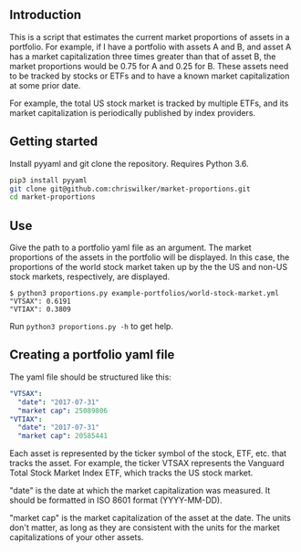 ## Introduction
This is a script that estimates the current market proportions of assets
in a portfolio. For example, if I have a portfolio with assets A and B,
and asset A has a market capitalization three times greater than that of
asset B, the market proportions would be 0.75 for A and 0.25 for B.
These assets need to be tracked by stocks or ETFs and to have a known
market capitalization at some prior date.

For example, the total US stock market is tracked by multiple ETFs, and
its market capitalization is periodically published by index providers.

## Getting started
Install pyyaml and git clone the repository. Requires Python 3.6.

```sh
pip3 install pyyaml
git clone git@github.com:chriswilker/market-proportions.git
cd market-proportions
```

## Use
Give the path to a portfolio yaml file as an argument. The market
proportions of the assets in the portfolio will be displayed. In this
case, the proportions of the world stock market taken up by the the US
and non-US stock markets, respectively, are displayed.

```console
$ python3 proportions.py example-portfolios/world-stock-market.yml
"VTSAX": 0.6191
"VTIAX": 0.3809
```

Run `python3 proportions.py -h` to get help.

## Creating a portfolio yaml file
The yaml file should be structured like this:

```yaml
"VTSAX":
  "date": "2017-07-31"
  "market cap": 25089806
"VTIAX":
  "date": "2017-07-31"
  "market cap": 20585441
```

Each asset is represented by the ticker symbol of the stock, ETF, etc.
that tracks the asset. For example, the ticker VTSAX represents the
Vanguard Total Stock Market Index ETF, which tracks the US stock market.

"date" is the date at which the market capitalization was measured. It
should be formatted in ISO 8601 format (YYYY-MM-DD).

"market cap" is the market capitalization of the asset at the date.
The units don't matter, as long as they are consistent with the units
for the market capitalizations of your other assets.
